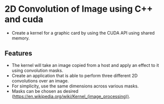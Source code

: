 # 2D Convolution of Image using C++ and cuda
- Create a kernel for a graphic card by using the CUDA API using shared memory.

## Features
- The kernel will take an image copied from a host and apply an effect to it using convolution masks.
- Create an application that is able to perform three different 2D convolutions over an image. 
- For simplicity, use the same dimensions across various masks. 
- Masks can be chosen as desired (https://en.wikipedia.org/wiki/Kernel_(image_processing)).
